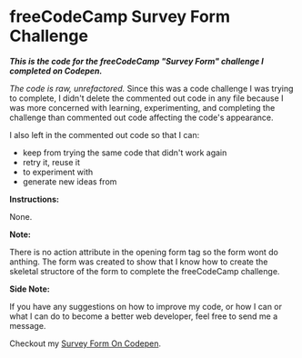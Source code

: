 # freeCodeCamp Survey Form Challenge
*__This is the code for the freeCodeCamp "Survey Form" challenge I completed on Codepen.__*

*The code is raw, unrefactored.* Since this was a code challenge I was trying to complete, I didn't delete the commented out code in any file because I was more concerned with learning, experimenting, and completing the challenge than commented out code affecting the code's appearance.  

I also left in the commented out code so that I can:
* keep from trying the same code that didn't work again
* retry it, reuse it
* to experiment with
* generate new ideas from

**Instructions:**

None.

**Note:**

There is no action attribute in the opening form tag so the form wont do anthing. The form was created to show that I know how to create the skeletal structore of the form to complete the freeCodeCamp challenge. 

**Side Note:**

If you have any suggestions on how to improve my code, or how I can or what I can do to become a better web developer, feel free to send me a message. 

Checkout my [Survey Form On Codepen](https://codepen.io/nwbnwb/full/MWwEJmw).
